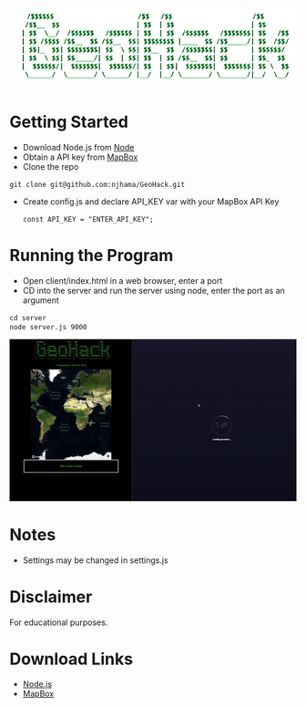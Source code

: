 
# ![GEOHACK](other/logo_trans.png)

# Getting Started
- Download Node.js from [Node](https://nodejs.org/en/)
- Obtain a API key from [MapBox](https://www.mapbox.com/)
- Clone the repo
 ```
 git clone git@github.com:njhama/GeoHack.git
 ```
- Create config.js and declare API_KEY var with your MapBox API Key
   ```
   const API_KEY = "ENTER_API_KEY";
   ```

# Running the Program
- Open client/index.html in a web browser, enter a port
- CD into the server and run the server using node, enter the port as an argument
 ```
cd server
node server.js 9000
 ```
![gif](other/geo_gif.gif)

# Notes
- Settings may be changed in settings.js

# Disclaimer
For educational purposes.

# Download Links
- [Node.js](https://nodejs.org/en/download/)
- [MapBox](https://www.mapbox.com/)
